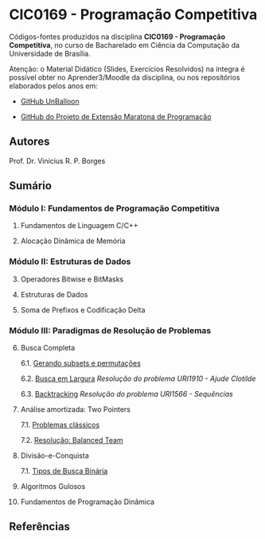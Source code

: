 # CIC0169 - Programação Competitiva

Códigos-fontes produzidos na disciplina **CIC0169 - Programação Competitiva**, no curso de Bacharelado em Ciência da Computação da Universidade de Brasília.

Atenção: o Material Didático (Slides, Exercícios Resolvidos) na íntegra é possível obter no Aprender3/Moodle da disciplina, ou nos repositórios elaborados pelos anos em:

- [GitHub UnBalloon](https://github.com/unballoon)

- [GitHub do Projeto de Extensão Maratona de Programação](https://github.com/UnB-CIC/Maratona-Extensao)

## Autores

Prof. Dr. Vinícius R. P. Borges

## Sumário

### Módulo I: Fundamentos de Programação Competitiva

1. Fundamentos de Linguagem C/C++
  
2. Alocação Dinâmica de Memória

### Módulo II: Estruturas de Dados

3. Operadores Bitwise e BitMasks

4. Estruturas de Dados

5. Soma de Prefixos e Codificação Delta


### Módulo III: Paradigmas de Resolução de Problemas

6. Busca Completa

     6.1. [Gerando subsets e permutações](general/busca_completa.cpp)

     6.2. [Busca em Largura](upsolving/uri1910_ajude_clotilde.cpp) *Resolução do problema URI1910 - Ajude Clotilde*
     
     6.3. [Backtracking](upsolving/uri1556_sequencias.cpp) *Resolução do problema URI1566 - Sequências*

7. Análise amortizada: Two Pointers

     7.1. [Problemas clássicos](general/busca_completa.cpp)

     7.2. [Resolução: Balanced Team](upsolving/busca_completa.cpp)

8. Divisão-e-Conquista

    7.1. [Tipos de Busca Binária](general/busca_completa.cpp)

8. Algoritmos Gulosos

9. Fundamentos de Programação Dinâmica


## Referências

